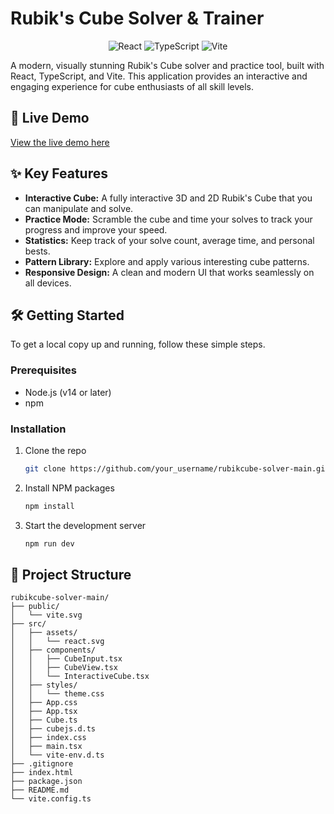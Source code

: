 # Rubik's Cube Solver & Trainer

<p align="center">
  <img src="https://img.shields.io/badge/React-20232A?style=for-the-badge&logo=react&logoColor=61DAFB" alt="React">
  <img src="https://img.shields.io/badge/TypeScript-007ACC?style=for-the-badge&logo=typescript&logoColor=white" alt="TypeScript">
  <img src="https://img.shields.io/badge/Vite-646CFF?style=for-the-badge&logo=vite&logoColor=white" alt="Vite">
</p>

A modern, visually stunning Rubik's Cube solver and practice tool, built with React, TypeScript, and Vite. This application provides an interactive and engaging experience for cube enthusiasts of all skill levels.

## 🚀 Live Demo

[View the live demo here](https://rubikcube-solver.vercel.app/)

## ✨ Key Features

*   **Interactive Cube:** A fully interactive 3D and 2D Rubik's Cube that you can manipulate and solve.
*   **Practice Mode:** Scramble the cube and time your solves to track your progress and improve your speed.
*   **Statistics:** Keep track of your solve count, average time, and personal bests.
*   **Pattern Library:** Explore and apply various interesting cube patterns.
*   **Responsive Design:** A clean and modern UI that works seamlessly on all devices.

## 🛠️ Getting Started

To get a local copy up and running, follow these simple steps.

### Prerequisites

*   Node.js (v14 or later)
*   npm

### Installation

1.  Clone the repo
    ```sh
    git clone https://github.com/your_username/rubikcube-solver-main.git
    ```
2.  Install NPM packages
    ```sh
    npm install
    ```
3.  Start the development server
    ```sh
    npm run dev
    ```

## 📂 Project Structure

```
rubikcube-solver-main/
├── public/
│   └── vite.svg
├── src/
│   ├── assets/
│   │   └── react.svg
│   ├── components/
│   │   ├── CubeInput.tsx
│   │   ├── CubeView.tsx
│   │   └── InteractiveCube.tsx
│   ├── styles/
│   │   └── theme.css
│   ├── App.css
│   ├── App.tsx
│   ├── Cube.ts
│   ├── cubejs.d.ts
│   ├── index.css
│   ├── main.tsx
│   └── vite-env.d.ts
├── .gitignore
├── index.html
├── package.json
├── README.md
└── vite.config.ts
